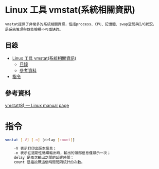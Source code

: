 # Linux 工具 vmstat(系統相關資訊)

```
vmstat提供了非常多的系統相關資訊，包括process、CPU、記憶體、swap空間與I/O狀況，是系統管理與效能檢視不可或缺的。
```

## 目錄

- [Linux 工具 vmstat(系統相關資訊)](#linux-工具-vmstat系統相關資訊)
	- [目錄](#目錄)
	- [參考資料](#參考資料)
- [指令](#指令)

## 參考資料

[vmstat(8) — Linux manual page](https://man7.org/linux/man-pages/man8/vmstat.8.html)

# 指令

```bash
vmstat [-V] [-n] [delay [count]]

	-V 表示打印出版本信息；
	-n 表示在週期性循環輸出時，輸出的頭部信息僅顯示一次；
	delay 是兩次輸出之間的延遲時間；
	count 是指按照這個時間間隔統計的次數。
```
